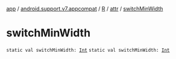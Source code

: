 [app](../../../index.md) / [android.support.v7.appcompat](../../index.md) / [R](../index.md) / [attr](index.md) / [switchMinWidth](./switch-min-width.md)

# switchMinWidth

`static val switchMinWidth: `[`Int`](https://kotlinlang.org/api/latest/jvm/stdlib/kotlin/-int/index.html)
`static val switchMinWidth: `[`Int`](https://kotlinlang.org/api/latest/jvm/stdlib/kotlin/-int/index.html)
